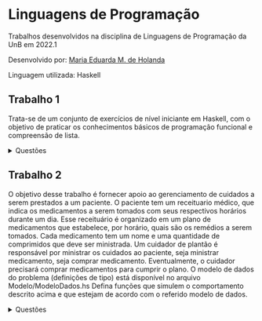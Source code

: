 # Linguagens de Programação

Trabalhos desenvolvidos na disciplina de Linguagens de Programação da UnB em 2022.1

Desenvolvido por: [Maria Eduarda M. de Holanda](https://github.com/dudaholandah)

Linguagem utilizada: Haskell

## Trabalho 1 

Trata-se de um conjunto de exercícios de nível iniciante em Haskell, com o objetivo de praticar os conhecimentos básicos de programação funcional e compreensão de lista.

<details>
  <summary>Questões</summary>

  - [Trabalho Completo](Trabalho%201/t1.hs)
  - [Questao 1](Trabalho%201/q1.hs)
  - [Questao 2](Trabalho%201/q2.hs)
  - [Questao 3](Trabalho%201/q3.hs)
  - [Questao 4](Trabalho%201/q4.hs)
  - [Questao 5](Trabalho%201/q5.hs)
  - [Questao 6](Trabalho%201/q6.hs) 
  - [Questao 7](Trabalho%201/q7.hs)
  
</details> 

## Trabalho 2

O objetivo desse trabalho é fornecer apoio ao gerenciamento de cuidados a serem prestados a um paciente. O paciente tem um receituario médico, que indica os medicamentos a serem tomados com seus respectivos horários durante um dia. Esse receituário é organizado em um plano de medicamentos que estabelece, por horário, quais são os remédios a serem tomados. Cada medicamento tem um nome e uma quantidade de comprimidos que deve ser ministrada. Um cuidador de plantão é responsável por ministrar os cuidados ao paciente, seja ministrar medicamento, seja comprar medicamento. Eventualmente, o cuidador precisará comprar medicamentos para cumprir o plano. O modelo de dados do problema (definições de tipo) está disponível no arquivo Modelo/ModeloDados.hs Defina funções que simulem o comportamento descrito acima e que estejam de acordo com o referido modelo de dados.

<details>
  <summary>Questões</summary>
  
</details> 
